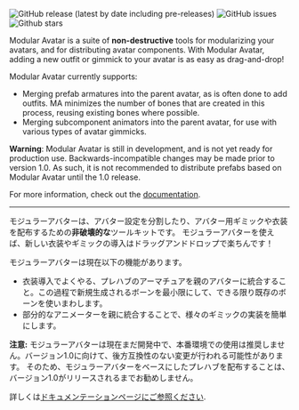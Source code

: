 ![GitHub release (latest by date including pre-releases)](https://img.shields.io/github/v/release/bdunderscore/modular-avatar?include_prereleases&label=prerelease)
![GitHub issues](https://img.shields.io/github/issues/bdunderscore/modular-avatar)
![Github stars](https://img.shields.io/github/stars/bdunderscore/modular-avatar)

Modular Avatar is a suite of **non-destructive** tools for modularizing your avatars, and for distributing avatar
components.
With Modular Avatar, adding a new outfit or gimmick to your avatar is as easy as drag-and-drop!

Modular Avatar currently supports:

* Merging prefab armatures into the parent avatar, as is often done to add outfits. MA minimizes the number of bones
  that are created in this process, reusing existing bones where possible.
* Merging subcomponent animators into the parent avatar, for use with various types of avatar gimmicks.

**Warning**: Modular Avatar is still in development, and is not yet ready for production use. Backwards-incompatible changes may
be made prior to version 1.0. As such, it is not recommended to distribute prefabs based on Modular Avatar until the
1.0 release.

For more information, check out the [documentation](https://m-a.nadena.dev).

---

モジュラーアバターは、アバター設定を分割したり、アバター用ギミックや衣装を配布するための**非破壊的な**ツールキットです。
モジュラーアバターを使えば、新しい衣装やギミックの導入はドラッグアンドドロップで楽ちんです！

モジュラーアバターは現在以下の機能があります。

* 衣装導入でよくやる、プレハブのアーマチュアを親のアバターに統合すること。この過程で新規生成されるボーンを最小限にして、できる限り既存のボーンを使いまわします。
* 部分的なアニメーターを親に統合することで、様々のギミックの実装を簡単にします。

**注意:** モジュラーアバターは現在まだ開発中で、本番環境での使用は推奨しません。バージョン1.0に向けて、後方互換性のない変更が行われる可能性があります。
そのため、モジュラーアバターをベースにしたプレハブを配布することは、バージョン1.0がリリースされるまでお勧めしません。

詳しくは[ドキュメンテーションページにご参照ください](https://modular-avatar.nadena.dev/ja/).
